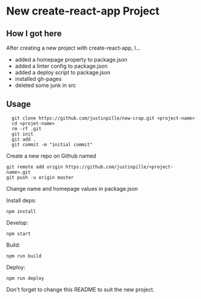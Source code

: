 # New create-react-app Project

## How I got here

After creating a new project with create-react-app, I...
- added a homepage property to package.json
- added a linter config to package.json
- added a deploy script to package.json
- installed gh-pages
- deleted some junk in src


## Usage

```
  git clone https://github.com/justinpille/new-crap.git <project-name>
  cd <projet-name>
  rm -rf .git
  git init
  git add .
  git commit -m "initial commit"
```
Create a new repo on Github named <project-name>
```
git remote add origin https://github.com/justinpille/<project-name>.git
git push -u origin master
```

Change name and homepage values in package.json

Install deps:
```
npm install
```

Develop:
```
npm start
```

Build:
```
npm run build
```

Deploy:
```
npm run deploy
```

Don't forget to change this README to suit the new project.
